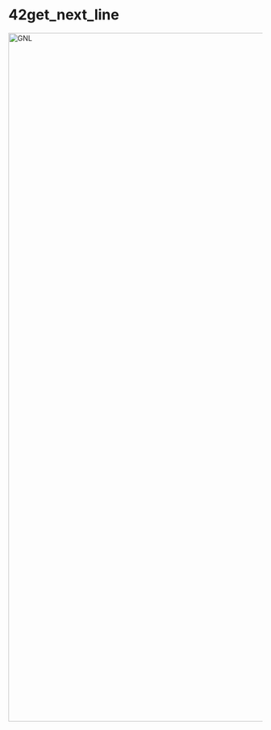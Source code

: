 # 42get_next_line
 <a href="https://ibb.co/RgFW7c3"><img src="https://i.ibb.co/510V2Lr/GNL.png" alt="GNL" width=1366 border="0"></a>
